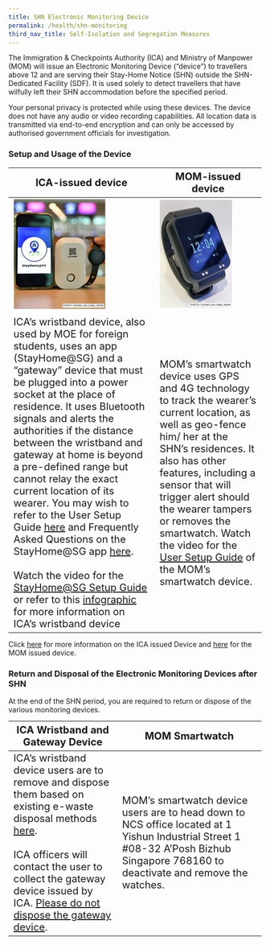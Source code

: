 ```yaml
---
title: SHN Electronic Monitoring Device
permalink: /health/shn-monitoring
third_nav_title: Self-Isolation and Segregation Measures
---
```


The Immigration & Checkpoints Authority (ICA) and Ministry of Manpower (MOM) will issue an Electronic Monitoring Device (“device”) to travellers above 12 and are serving their Stay-Home Notice (SHN) outside the SHN-Dedicated Facility (SDF). It is used solely to detect travellers that have wilfully left their SHN accommodation before the specified period. 

Your personal privacy is protected while using these devices. The device does not have any audio or video recording capabilities. All location data is transmitted via end-to-end encryption and can only be accessed by authorised government officials for investigation.

### Setup and Usage of the Device

<table>
  <thead>
    <tr>
      <th style="font-size:20px; margin-top:0px; margin-bottom:0px;">ICA-issued device</th>
      <th style="font-size:20px; margin-top:0px; margin-bottom:0px;">MOM-issued device</th>
    </tr>
  </thead>
  <tbody>
    <tr>
      <td  style="font-size:20px; margin-top:0px; margin-bottom:0px;"><img src="/images/ica-wristband.jpg" style="width:auto; height:auto;"></td>
      <td style="font-size:20px; margin-top:0px; margin-bottom:0px;"><img src="/images/mom-wristband.jpg" style="width:auto; height:auto;"></td>
    </tr>
        <tr>
      <td style="font-size:20px; margin-top:0px; margin-bottom:0px;">ICA’s wristband device, also used by MOE for foreign students, uses an app (StayHome@SG) and a “gateway” device that must be plugged into a power socket at the place of residence. It uses Bluetooth signals and alerts the authorities if the distance between the wristband and gateway at home is beyond a pre-defined range but cannot relay the exact current location of its wearer. You may wish to refer to the User Setup Guide <a href="https://www.ica.gov.sg/docs/default-source/ica/covid-19/stayhomesg-user-setup-guide.pdf">here</a> and Frequently Asked Questions on the StayHome@SG app <a href="https://www.ica.gov.sg/docs/default-source/ica/covid-19/stay@homesg-faqs.pdf">here</a>. <br/><br/>
Watch the video for the <a href="https://www.youtube.com/watch?v=zKhawlenncA">StayHome@SG Setup Guide</a> or refer to this <a href="/images/stayhomesg-infographics-1.png">infographic</a> for more information on ICA’s wristband device
           </td>
      <td style="font-size:20px; margin-top:0px; margin-bottom:0px;">MOM’s smartwatch device uses GPS and 4G technology to track the wearer’s current location, as well as geo-fence him/ her at the SHN’s residences. It also has other features, including a sensor that will trigger alert should the wearer tampers or removes the smartwatch. Watch the video for the <a href="https://m.youtube.com/watch?v=E8MehKUmWlk">User Setup Guide</a> of the MOM’s smartwatch device. 
</td>
    </tr>
  </tbody>
  </table>
 
Click [here](https://www.ica.gov.sg/news-and-publications/media-releases/media-release/all-incoming-travellers-including-returning-residents-long-term-pass-holders-work-pass-holders-and-their-dependants-serving-their-stay-home-notice-outside-of-dedicated-facilities-to-don-electronic-monitoring-device) for more information on the ICA issued Device and [here](https://www.mom.gov.sg/newsroom/press-releases/2020/0803-all-incoming-travellers-shn-outside-of-dedicated-facilities-to-don-electronic-monitoring-device) for the MOM issued device.

### Return and Disposal of the Electronic Monitoring Devices after SHN

At the end of the SHN period, you are required to return or dispose of the various monitoring devices.

<table>
  <thead>
    <tr>
      <th style="font-size:20px; margin-top:0px; margin-bottom:0px;">ICA Wristband and Gateway Device</th>
      <th style="font-size:20px; margin-top:0px; margin-bottom:0px;">MOM Smartwatch</th>
    </tr>
  </thead>
  <tbody>
    <tr>
      <td  style="font-size:20px; margin-top:0px; margin-bottom:0px;">ICA’s wristband device users are to remove and dispose them based on existing e-waste disposal methods <a href="https://www.nea.gov.sg/our-services/waste-management/3r-programmes-and-resources/e-waste-management/where-to-recycle-e-waste">here</a>. <br/><br/> ICA officers will contact the user to collect the gateway device issued by ICA. <u>Please do not dispose the gateway device</u>.</td>
      <td style="font-size:20px; margin-top:0px; margin-bottom:0px;">MOM’s smartwatch device users are to head down to NCS office located at 1 Yishun Industrial Street 1 #08-32 A’Posh Bizhub Singapore 768160 to deactivate and remove the watches.</td>
    </tr>
  </tbody>
  </table>
  
